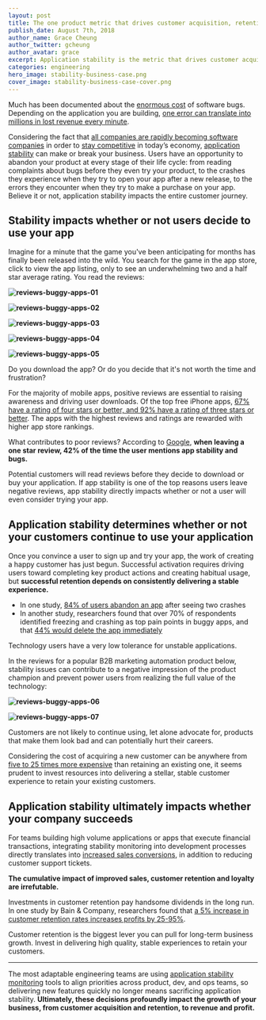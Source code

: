 ```yaml
---
layout: post
title: The one product metric that drives customer acquisition, retention, and revenue
publish_date: August 7th, 2018
author_name: Grace Cheung
author_twitter: gcheung
author_avatar: grace
excerpt: Application stability is the metric that drives customer acquisition, retention, and revenue
categories: engineering
hero_image: stability-business-case.png
cover_image: stability-business-case-cover.png
---
```


Much has been documented about the [enormous cost](https://blog.bugsnag.com/4-worst-computer-bugs-in-history/) of software bugs. Depending on the application you are building, [one error can translate into millions in lost revenue every minute](https://blog.bugsnag.com/bug-day-460m-loss/).

Considering the fact that [all companies are rapidly becoming software companies](https://blogs.thomsonreuters.com/answerson/all-companies-are-technology-companies-now/) in order to [stay competitive](https://hbr.org/2016/04/you-dont-have-to-be-a-software-company-to-think-like-one) in today’s economy, [application stability](https://blog.bugsnag.com/application-stability-monitoring/) can make or break your business. Users have an opportunity to abandon your product at every stage of their life cycle: from reading complaints about bugs before they even try your product, to the crashes they experience when they try to open your app after a new release, to the errors they encounter when they try to make a purchase on your app. Believe it or not, application stability impacts the entire customer journey.

## Stability impacts whether or not users decide to use your app

Imagine for a minute that the game you've been anticipating for months has finally been released into the wild. You search for the game in the app store, click to view the app listing, only to see an underwhelming two and a half star average rating. You read the reviews:

**![reviews-buggy-apps-01](/img/posts/business-case-stability-images/blog_img_01.png)**

**![reviews-buggy-apps-02](/img/posts/business-case-stability-images/blog_img_02.png)**

**![reviews-buggy-apps-03](/img/posts/business-case-stability-images/blog_img_03.png)**

**![reviews-buggy-apps-04](/img/posts/business-case-stability-images/blog_img_04.png)**

**![reviews-buggy-apps-05](/img/posts/business-case-stability-images/blog_img_05.png)**

Do you download the app? Or do you decide that it's not worth the time and frustration?

For the majority of mobile apps, positive reviews are essential to raising awareness and driving user downloads. Of the top free iPhone apps, [67% have a rating of four stars or better, and 92% have a rating of three stars or better](https://www.adweek.com/digital/how-app-store-ratings-impact-downloads-infographic/). The apps with the highest reviews and ratings are rewarded with higher app store rankings.

What contributes to poor reviews? According to [Google](https://medium.com/googleplaydev/how-to-fix-app-quality-issues-with-android-vitals-and-improve-performance-on-the-play-store-part-498dde9f4ef6), **when leaving a one star review, 42% of the time the user mentions app stability and bugs.**

Potential customers will read reviews before they decide to download or buy your application. If app stability is one of the top reasons users leave negative reviews, app stability directly impacts whether or not a user will even consider trying your app.

## Application stability determines whether or not your customers continue to use your application

Once you convince a user to sign up and try your app, the work of creating a happy customer has just begun. Successful activation requires driving users toward completing key product actions and creating habitual usage, but **successful retention depends on consistently delivering a stable experience.**

- In one study, [84% of users abandon an app](https://techcrunch.com/2013/03/12/users-have-low-tolerance-for-buggy-apps-only-16-will-try-a-failing-app-more-than-twice) after seeing two crashes
- In another study, researchers found that over 70% of respondents identified freezing and crashing as top pain points in buggy apps, and that [44% would delete the app immediately](https://software.intel.com/en-us/blogs/2013/11/14/why-users-uninstall-apps)

Technology users have a very low tolerance for unstable applications.

In the reviews for a popular B2B marketing automation product below, stability issues can contribute to a negative impression of the product champion and prevent power users from realizing the full value of the technology:

**![reviews-buggy-apps-06](/img/posts/business-case-stability-images/blog_img_06.png)**

**![reviews-buggy-apps-07](/img/posts/business-case-stability-images/blog_img_07.png)**

Customers are not likely to continue using, let alone advocate for, products that make them look bad and can potentially hurt their careers.

Considering the cost of acquiring a new customer can be anywhere from [five to 25 times more expensive](https://hbr.org/2014/10/the-value-of-keeping-the-right-customers) than retaining an existing one, it seems prudent to invest resources into delivering a stellar, stable customer experience to retain your existing customers.

## Application stability ultimately impacts whether your company succeeds

For teams building high volume applications or apps that execute financial transactions, integrating stability monitoring into development processes directly translates into [increased sales conversions](https://www.bugsnag.com/customers/stubhub/), in addition to reducing customer support tickets.

**The cumulative impact of improved sales, customer retention and loyalty are irrefutable.**

Investments in customer retention pay handsome dividends in the long run. In one study by Bain & Company, researchers found that [a 5% increase in customer retention rates increases profits by 25-95%](https://hbr.org/2014/10/the-value-of-keeping-the-right-customers).

Customer retention is the biggest lever you can pull for long-term business growth. Invest in delivering high quality, stable experiences to retain your customers.

---
The most adaptable engineering teams are using [application stability monitoring](https://www.bugsnag.com/) tools to align priorities across product, dev, and ops teams, so delivering new features quickly no longer means sacrificing application stability. **Ultimately, these decisions profoundly impact the growth of your business, from customer acquisition and retention, to revenue and profit.**

